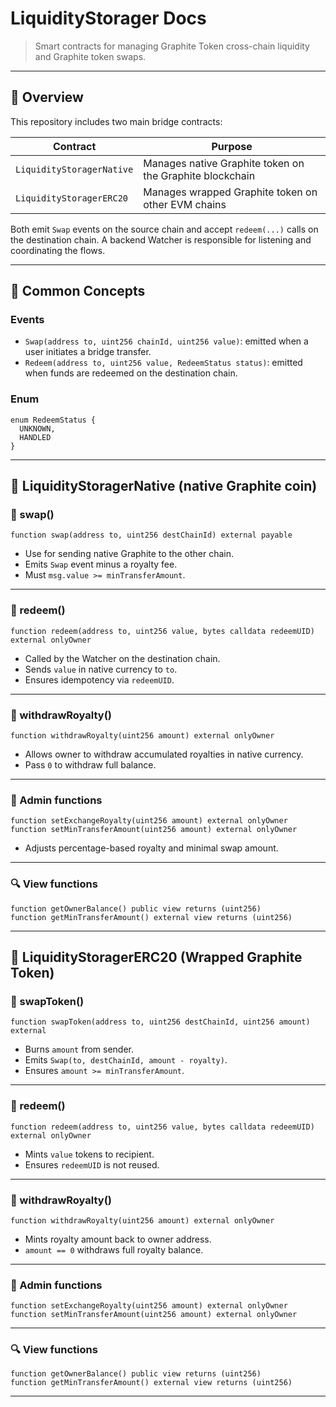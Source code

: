 # LiquidityStorager Docs

> Smart contracts for managing Graphite Token cross-chain liquidity and Graphite token swaps.

---

## 🧱 Overview

This repository includes two main bridge contracts:

| Contract | Purpose |
|---------|--------|
| `LiquidityStoragerNative` | Manages native Graphite token on the Graphite blockchain |
| `LiquidityStoragerERC20` | Manages wrapped Graphite token on other EVM chains |

Both emit `Swap` events on the source chain and accept `redeem(...)` calls on the destination chain. A backend Watcher is responsible for listening and coordinating the flows.

---

## 🔹 Common Concepts

### Events

- `Swap(address to, uint256 chainId, uint256 value)`: emitted when a user initiates a bridge transfer.
- `Redeem(address to, uint256 value, RedeemStatus status)`: emitted when funds are redeemed on the destination chain.

### Enum

```solidity
enum RedeemStatus {
  UNKNOWN,
  HANDLED
}
```

---

## 🔷 LiquidityStoragerNative (native Graphite coin)


### 🔁 swap()

```solidity
function swap(address to, uint256 destChainId) external payable
```

- Use for sending native Graphite to the other chain.
- Emits `Swap` event minus a royalty fee.
- Must `msg.value >= minTransferAmount`.

---

### 🎯 redeem()

```solidity
function redeem(address to, uint256 value, bytes calldata redeemUID) external onlyOwner
```

- Called by the Watcher on the destination chain.
- Sends `value` in native currency to `to`.
- Ensures idempotency via `redeemUID`.

---

### 💸 withdrawRoyalty()

```solidity
function withdrawRoyalty(uint256 amount) external onlyOwner
```

- Allows owner to withdraw accumulated royalties in native currency.
- Pass `0` to withdraw full balance.

---

### 🔐 Admin functions

```solidity
function setExchangeRoyalty(uint256 amount) external onlyOwner
function setMinTransferAmount(uint256 amount) external onlyOwner
```

- Adjusts percentage-based royalty and minimal swap amount.

---

### 🔍 View functions

```solidity
function getOwnerBalance() public view returns (uint256)
function getMinTransferAmount() external view returns (uint256)
```

---

## 🔷 LiquidityStoragerERC20 (Wrapped Graphite Token)

### 🔁 swapToken()

```solidity
function swapToken(address to, uint256 destChainId, uint256 amount) external
```

- Burns `amount` from sender.
- Emits `Swap(to, destChainId, amount - royalty)`.
- Ensures `amount >= minTransferAmount`.

---

### 🎯 redeem()

```solidity
function redeem(address to, uint256 value, bytes calldata redeemUID) external onlyOwner
```

- Mints `value` tokens to recipient.
- Ensures `redeemUID` is not reused.

---

### 💸 withdrawRoyalty()

```solidity
function withdrawRoyalty(uint256 amount) external onlyOwner
```

- Mints royalty amount back to owner address.
- `amount == 0` withdraws full royalty balance.

---

### 🔐 Admin functions

```solidity
function setExchangeRoyalty(uint256 amount) external onlyOwner
function setMinTransferAmount(uint256 amount) external onlyOwner
```

---

### 🔍 View functions

```solidity
function getOwnerBalance() public view returns (uint256)
function getMinTransferAmount() external view returns (uint256)
```

---
